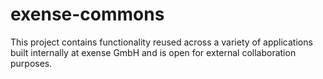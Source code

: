 # exense-commons

This project contains functionality reused across a variety of applications built internally at exense GmbH and is open for external collaboration purposes.

